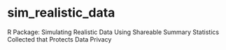 # sim_realistic_data
 R Package: Simulating Realistic Data Using Shareable Summary Statistics Collected that Protects Data Privacy
